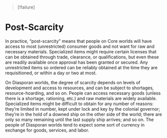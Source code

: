 >[!failure]

# Post-Scarcity
In practice, “post-scarcity” means that people on Core worlds will have access to most (unrestricted) consumer goods and not want for raw and necessary materials. Specialized items might require certain licenses that can be obtained through trade, clearance, or qualifications, but even these are readily available once approval has been granted or secured. Any unrestricted items so ordered can be reliably obtained at the time they are requisitioned, or within a day or two at most. 

On Diasporan worlds, the degree of scarcity depends on levels of development and access to resources, and can be subject to shortages, resource-hoarding, and so on. People can access necessary goods (unless there is a shortage, rationing, etc.) and raw materials are widely available. Specialized items might be difficult to obtain for any number of reasons: they’re limited in number, kept under lock and key by the colonial governor; they’re in the hold of a downed ship on the other side of the world; there are only so many remaining until the last supply ship arrives; and so on. The people of Diasporan worlds tend to expect some sort of currency in exchange for goods, services, and labor.